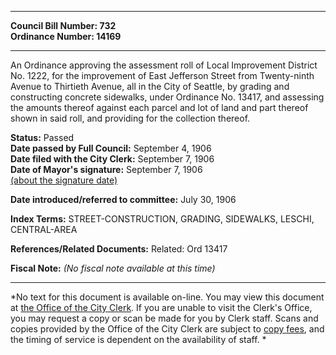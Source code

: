 * * * * *  
  
**Council Bill Number: [](#h0)[](#h2)732**   
**Ordinance Number: 14169**  
  
* * * * *  
  
An Ordinance approving the assessment roll of Local Improvement District No. 1222, for the improvement of East Jefferson Street from Twenty-ninth Avenue to Thirtieth Avenue, all in the City of Seattle, by grading and constructing concrete sidewalks, under Ordinance No. 13417, and assessing the amounts thereof against each parcel and lot of land and part thereof shown in said roll, and providing for the collection thereof.  
  
**Status:** Passed   
**Date passed by Full Council:** September 4, 1906   
**Date filed with the City Clerk:** September 7, 1906   
**Date of Mayor's signature:** September 7, 1906   
[(about the signature date)](/~public/approvaldate.htm)   
  
  
**Date introduced/referred to committee:** July 30, 1906   
  
**Index Terms:** STREET-CONSTRUCTION, GRADING, SIDEWALKS, LESCHI, CENTRAL-AREA  
  
**References/Related Documents:** Related: Ord 13417  
  
**Fiscal Note:** *(No fiscal note available at this time)*  
  
* * * * *  
  
*No text for this document is available on-line. You may view this document at [the Office of the City Clerk](http://www.seattle.gov/leg/clerk/contactUs.htm). If you are unable to visit the Clerk's Office, you may request a copy or scan be made for you by Clerk staff. Scans and copies provided by the Office of the City Clerk are subject to [copy fees](http://clerk.seattle.gov/~public/clerkfees.htm), and the timing of service is dependent on the availability of staff. *  
  
  
